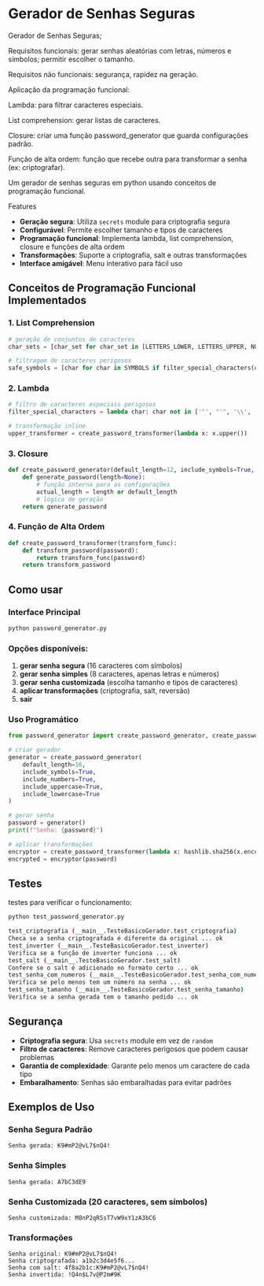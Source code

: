# Gerador de Senhas Seguras
Gerador de Senhas Seguras;

Requisitos funcionais: gerar senhas aleatórias com letras, números e símbolos; permitir escolher o tamanho.

Requisitos não funcionais: segurança, rapidez na geração.

Aplicação da programação funcional:

Lambda: para filtrar caracteres especiais.

List comprehension: gerar listas de caracteres.

Closure: criar uma função password_generator que guarda configurações padrão.

Função de alta ordem: função que recebe outra para transformar a senha (ex: criptografar).


Um gerador de senhas seguras em python usando conceitos de programação funcional.

Features

- **Geração segura**: Utiliza `secrets` module para criptografia segura
- **Configurável**: Permite escolher tamanho e tipos de caracteres
- **Programação funcional**: Implementa lambda, list comprehension, closure e funções de alta ordem
- **Transformações**: Suporte a criptografia, salt e outras transformações
- **Interface amigável**: Menu interativo para fácil uso


## Conceitos de Programação Funcional Implementados

### 1. **List Comprehension**
```python
# geração de conjuntos de caracteres
char_sets = [char_set for char_set in [LETTERS_LOWER, LETTERS_UPPER, NUMBERS, SYMBOLS]]

# filtragem de caracteres perigosos
safe_symbols = [char for char in SYMBOLS if filter_special_characters(char)]
```

### 2. **Lambda**
```python
# filtro de caracteres especiais perigosos
filter_special_characters = lambda char: char not in ['"', "'", '\\', '`', '~']

# transformação inline
upper_transformer = create_password_transformer(lambda x: x.upper())
```

### 3. **Closure**
```python
def create_password_generator(default_length=12, include_symbols=True, ...):
    def generate_password(length=None):
        # função interna para as configurações
        actual_length = length or default_length
        # lógica de geração
    return generate_password
```

### 4. **Função de Alta Ordem**
```python
def create_password_transformer(transform_func):
    def transform_password(password):
        return transform_func(password)
    return transform_password
```

## Como usar

### Interface Principal
```bash
python password_generator.py
```

### Opções disponíveis:
1. **gerar senha segura** (16 caracteres com símbolos)
2. **gerar senha simples** (8 caracteres, apenas letras e números)
3. **gerar senha customizada** (escolha tamanho e tipos de caracteres)
4. **aplicar transformações** (criptografia, salt, reversão)
5. **sair**

### Uso Programático
```python
from password_generator import create_password_generator, create_password_transformer

# criar gerador
generator = create_password_generator(
    default_length=16,
    include_symbols=True,
    include_numbers=True,
    include_uppercase=True,
    include_lowercase=True
)

# gerar senha
password = generator()
print(f"Senha: {password}")

# aplicar transformações
encryptor = create_password_transformer(lambda x: hashlib.sha256(x.encode()).hexdigest())
encrypted = encryptor(password)
```

## Testes

testes para verificar o funcionamento:

```bash
python test_password_generator.py
```

```bash
test_criptografia (__main__.TesteBasicoGerador.test_criptografia)
Checa se a senha criptografada é diferente da original ... ok
test_inverter (__main__.TesteBasicoGerador.test_inverter)
Verifica se a função de inverter funciona ... ok
test_salt (__main__.TesteBasicoGerador.test_salt)
Confere se o salt é adicionado no formato certo ... ok
test_senha_com_numeros (__main__.TesteBasicoGerador.test_senha_com_numeros)
Verifica se pelo menos tem um número na senha ... ok
test_senha_tamanho (__main__.TesteBasicoGerador.test_senha_tamanho)
Verifica se a senha gerada tem o tamanho pedido ... ok
```

## Segurança

- **Criptografia segura**: Usa `secrets` module em vez de `random`
- **Filtro de caracteres**: Remove caracteres perigosos que podem causar problemas
- **Garantia de complexidade**: Garante pelo menos um caractere de cada tipo
- **Embaralhamento**: Senhas são embaralhadas para evitar padrões

## Exemplos de Uso

### Senha Segura Padrão
```
Senha gerada: K9#mP2@vL7$nQ4!
```

### Senha Simples
```
Senha gerada: A7bC3dE9
```

### Senha Customizada (20 caracteres, sem símbolos)
```
Senha customizada: M8nP2qR5sT7vW9xY1zA3bC6
```

### Transformações
```
Senha original: K9#mP2@vL7$nQ4!
Senha criptografada: a1b2c3d4e5f6...
Senha com salt: 4f8a2b1c:K9#mP2@vL7$nQ4!
Senha invertida: !Q4n$L7v@P2m#9K
```
